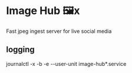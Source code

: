 # Image Hub 🖼x
Fast jpeg ingest server for live social media
## logging
journalctl -x -b -e --user-unit image-hub*.service
